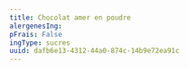 ```yaml
---
title: Chocolat amer en poudre
alergenesIng:
pFrais: False
ingType: sucres
uuid: dafb6e13-4312-44a0-874c-14b9e72ea91c
---
```

